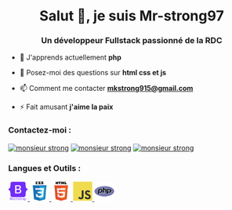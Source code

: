 <h1 align="center">Salut 👋, je suis Mr-strong97</h1>
<h3 align="center">Un développeur Fullstack passionné de la RDC</h3>

- 🌱 J'apprends actuellement **php**

- 💬 Posez-moi des questions sur **html css et js**

- 📫 Comment me contacter **mkstrong915@gmail.com**

- ⚡ Fait amusant **j'aime la paix**

<h3 align="left">Contactez-moi :</h3>
<p align="left">
<a href="https://linkedin.com/in/monsieur strong" target="blank"><img align="center" src="https://raw.githubusercontent.com/rahuldkjain/github-profile-readme-generator/master/src/images/icons/Social/linked-in-alt.svg" alt="monsieur strong" height="30" width="40" /></a>
<a href="https://fb.com/monsieur strong" target="blank"><img align="center" src="https://raw.githubusercontent.com/rahuldkjain/github-profile-readme-generator/master/src/images/icons/Social/facebook.svg" alt="monsieur strong" height="30" width="40" /></a>
<a href="https://www.youtube.com/c/monsieur strong" target="blank"><img align="center" src="https://raw.githubusercontent.com/rahuldkjain/github-profile-readme-generator/master/src/images/icons/Social/youtube.svg" alt="monsieur strong" height="30" width="40" /></a>
</p>

<h3 align="left">Langues et Outils :</p>
<p align="left"> <a href="https://getbootstrap.com" target="_blank" rel="noreferrer"> <img src="https://raw.githubusercontent.com/devicons/devicon/master/icons/bootstrap/bootstrap-plain-wordmark.svg" alt="bootstrap" width="40" height="40"/> </a> <a href="https://www.w3schools.com/css/" target="_blank" rel="noreferrer"> <img src="https://raw.githubusercontent.com/devicons/devicon/master/icons/css3/css3-original-wordmark.svg" alt="css3" width="40" height="40"/> </a> <a href="https://www.w3.org/html/" target="_blank" rel="noreferrer"> <img src="https://raw.githubusercontent.com/devicons/devicon/master/icons/html5/html5-original-wordmark.svg" alt="html5" width="40" height="40"/> </a> <a href="https://developer.mozilla.org/en-US/docs/Web/JavaScript" target="_blank" rel="noreferrer"> <img src="https://raw.githubusercontent.com/devicons/devicon/master/icons/javascript/javascript-original.svg" alt="javascript" width="40" height="40"/> </a> <a href="https://www.php.net" target="_blank" rel="noreferrer"> <img src="https://raw.githubusercontent.com/devicons/devicon/master/icons/php/php-original.svg" alt="php" width="40" height="40"/> </a> </p>
